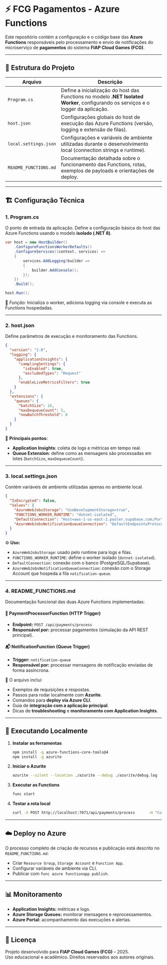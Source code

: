 # ⚡ FCG Pagamentos - Azure Functions

Este repositório contém a configuração e o código base das **Azure Functions** responsáveis pelo processamento e envio de notificações do microserviço de **pagamentos** do sistema **FIAP Cloud Games (FCG)**.

---

## 🧩 Estrutura do Projeto

| Arquivo | Descrição |
|----------|------------|
| `Program.cs` | Define a inicialização do host das Functions no modelo **.NET Isolated Worker**, configurando os serviços e o logger da aplicação. |
| `host.json` | Configurações globais do host de execução das Azure Functions (versão, logging e extensão de filas). |
| `local.settings.json` | Configurações e variáveis de ambiente utilizadas durante o desenvolvimento local (connection strings e runtime). |
| `README_FUNCTIONS.md` | Documentação detalhada sobre o funcionamento das Functions, rotas, exemplos de payloads e orientações de deploy. |

---

## 🏗️ Configuração Técnica

### 1. **Program.cs**

O ponto de entrada da aplicação. Define a configuração básica do host das Azure Functions usando o modelo **isolado (.NET 8)**.

```csharp
var host = new HostBuilder()
    .ConfigureFunctionsWorkerDefaults()
    .ConfigureServices((context, services) =>
    {
        services.AddLogging(builder =>
        {
            builder.AddConsole();
        });
    })
    .Build();

host.Run();
```

📘 *Função:* Inicializa o worker, adiciona logging via console e executa as Functions hospedadas.

---

### 2. **host.json**

Define parâmetros de execução e monitoramento das Functions.

```json
{
  "version": "2.0",
  "logging": {
    "applicationInsights": {
      "samplingSettings": {
        "isEnabled": true,
        "excludedTypes": "Request"
      },
      "enableLiveMetricsFilters": true
    }
  },
  "extensions": {
    "queues": {
      "batchSize": 16,
      "maxDequeueCount": 5,
      "newBatchThreshold": 8
    }
  }
}
```

🧠 **Principais pontos:**
- **Application Insights**: coleta de logs e métricas em tempo real.  
- **Queue Extension**: define como as mensagens são processadas em lotes (`batchSize`, `maxDequeueCount`).

---

### 3. **local.settings.json**

Contém variáveis de ambiente utilizadas apenas no ambiente local.

```json
{
  "IsEncrypted": false,
  "Values": {
    "AzureWebJobsStorage": "UseDevelopmentStorage=true",
    "FUNCTIONS_WORKER_RUNTIME": "dotnet-isolated",
    "DefaultConnection": "Host=aws-1-us-east-2.pooler.supabase.com;Port=5432;Database=postgres;Username=postgres.elcvczlnnzbgcpsbowkg;Password=Fiap@1234;Ssl Mode=Require;Trust Server Certificate=true;",
    "AzureWebJobsNotificationQueueConnection": "DefaultEndpointsProtocol=https;AccountName=stfcgfunctions;AccountKey=...;EndpointSuffix=core.windows.net"
  }
}
```

⚙️ **Uso:**
- `AzureWebJobsStorage`: usado pelo runtime para logs e filas.
- `FUNCTIONS_WORKER_RUNTIME`: define o worker isolado (`dotnet-isolated`).
- `DefaultConnection`: conexão com o banco (PostgreSQL/Supabase).
- `AzureWebJobsNotificationQueueConnection`: conexão com o Storage Account que hospeda a fila `notification-queue`.

---

### 4. **README_FUNCTIONS.md**

Documentação funcional das duas Azure Functions implementadas:

#### 🧾 **PaymentProcessorFunction** (HTTP Trigger)
- **Endpoint:** `POST /api/payments/process`
- **Responsável por:** processar pagamentos (simulação da API REST principal).

#### 📬 **NotificationFunction** (Queue Trigger)
- **Trigger:** `notification-queue`
- **Responsável por:** processar mensagens de notificação enviadas de forma assíncrona.

📖 O arquivo inclui:
- Exemplos de requisições e respostas.
- Passos para rodar localmente com **Azurite**.
- Comandos para **deploy via Azure CLI**.
- Guia de **integração com a aplicação principal**.
- Dicas de **troubleshooting** e **monitoramento com Application Insights**.

---

## 🚀 Executando Localmente

1. **Instalar as ferramentas**
   ```bash
   npm install -g azure-functions-core-tools@4
   npm install -g azurite
   ```

2. **Iniciar o Azurite**
   ```bash
   azurite --silent --location ./azurite --debug ./azurite/debug.log
   ```

3. **Executar as Functions**
   ```bash
   func start
   ```

4. **Testar a rota local**
   ```bash
   curl -X POST http://localhost:7071/api/payments/process      -H "Content-Type: application/json"      -d '{"usuarioId":"123","jogoId":"456","valor":29.99,"tipoPagamento":0}'
   ```

---

## ☁️ Deploy no Azure

O processo completo de criação de recursos e publicação está descrito no `README_FUNCTIONS.md`:
- Criar `Resource Group`, `Storage Account` e `Function App`.
- Configurar variáveis de ambiente via CLI.
- Publicar com `func azure functionapp publish`.

---

## 📊 Monitoramento

- **Application Insights:** métricas e logs.
- **Azure Storage Queues:** monitorar mensagens e reprocessamentos.
- **Azure Portal:** acompanhamento das execuções e alertas.

---

## 📄 Licença
Projeto desenvolvido para **FIAP Cloud Games (FCG)** – 2025.  
Uso educacional e acadêmico. Direitos reservados aos autores originais.
